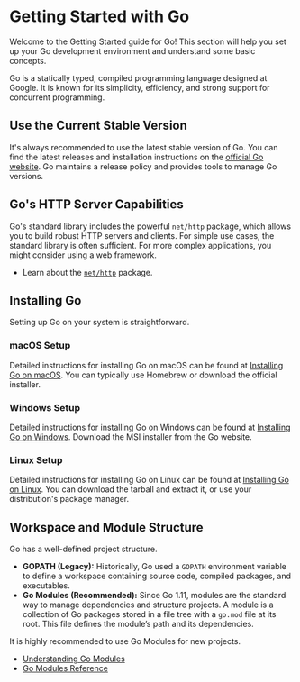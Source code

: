 # Getting Started with Go

Welcome to the Getting Started guide for Go! This section will help you set up your Go development environment and understand some basic concepts.

Go is a statically typed, compiled programming language designed at Google. It is known for its simplicity, efficiency, and strong support for concurrent programming.

## Use the Current Stable Version

It's always recommended to use the latest stable version of Go. You can find the latest releases and installation instructions on the [official Go website](https://golang.org/dl/). Go maintains a release policy and provides tools to manage Go versions.

## Go's HTTP Server Capabilities

Go's standard library includes the powerful `net/http` package, which allows you to build robust HTTP servers and clients. For simple use cases, the standard library is often sufficient. For more complex applications, you might consider using a web framework.

- Learn about the [`net/http`](https://pkg.go.dev/net/http) package.

## Installing Go

Setting up Go on your system is straightforward.

### macOS Setup
Detailed instructions for installing Go on macOS can be found at [Installing Go on macOS](https://golang.org/doc/install#macos). You can typically use Homebrew or download the official installer.

### Windows Setup
Detailed instructions for installing Go on Windows can be found at [Installing Go on Windows](https://golang.org/doc/install#windows). Download the MSI installer from the Go website.

### Linux Setup
Detailed instructions for installing Go on Linux can be found at [Installing Go on Linux](https://golang.org/doc/install#linux). You can download the tarball and extract it, or use your distribution's package manager.

## Workspace and Module Structure

Go has a well-defined project structure.
- **GOPATH (Legacy):** Historically, Go used a `GOPATH` environment variable to define a workspace containing source code, compiled packages, and executables.
- **Go Modules (Recommended):** Since Go 1.11, modules are the standard way to manage dependencies and structure projects. A module is a collection of Go packages stored in a file tree with a `go.mod` file at its root. This file defines the module’s path and its dependencies.

It is highly recommended to use Go Modules for new projects.
- [Understanding Go Modules](https://blog.golang.org/using-go-modules)
- [Go Modules Reference](https://golang.org/ref/mod)
